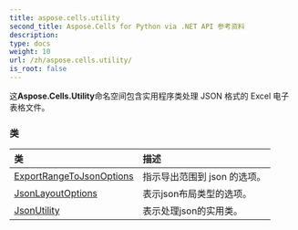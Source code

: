 ```yaml
---
title: aspose.cells.utility
second_title: Aspose.Cells for Python via .NET API 参考资料
description:
type: docs
weight: 10
url: /zh/aspose.cells.utility/
is_root: false
---
```

这**Aspose.Cells.Utility**命名空间包含实用程序类处理 JSON 格式的 Excel 电子表格文件。

### 类
|类|描述|
| :- | :- |
| [ExportRangeToJsonOptions](/cells/python-net/zh/aspose.cells.utility/exportrangetojsonoptions) |指示导出范围到 json 的选项。|
| [JsonLayoutOptions](/cells/python-net/zh/aspose.cells.utility/jsonlayoutoptions) |表示json布局类型的选项。|
| [JsonUtility](/cells/python-net/zh/aspose.cells.utility/jsonutility) |表示处理json的实用类。|


